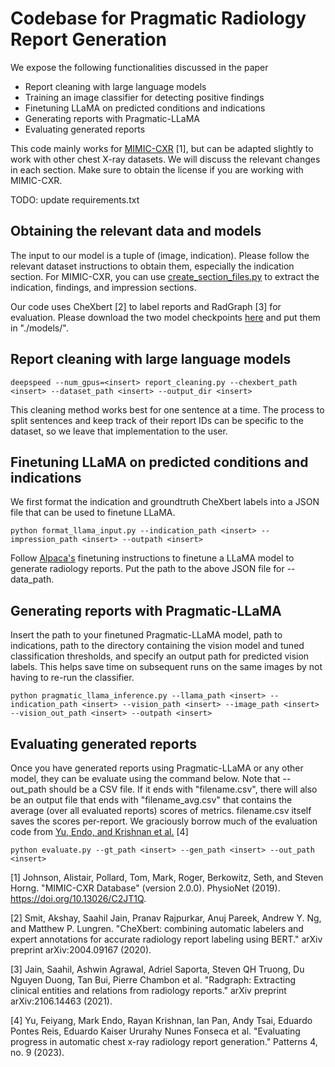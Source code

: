 # Codebase for Pragmatic Radiology Report Generation

We expose the following functionalities discussed in the paper
* Report cleaning with large language models
* Training an image classifier for detecting positive findings
* Finetuning LLaMA on predicted conditions and indications
* Generating reports with Pragmatic-LLaMA
* Evaluating generated reports

This code mainly works for [MIMIC-CXR](https://physionet.org/content/mimic-cxr/2.0.0/) [1], but can be adapted slightly to work with other chest X-ray datasets. We will discuss the relevant changes in each section. Make sure to obtain the license if you are working with MIMIC-CXR.

TODO: update requirements.txt

## Obtaining the relevant data and models

The input to our model is a tuple of (image, indication). Please follow the relevant dataset instructions to obtain them, especially the indication section. For MIMIC-CXR, you can use [create_section_files.py](https://github.com/MIT-LCP/mimic-cxr/tree/master/txt) to extract the indication, findings, and impression sections.

Our code uses CheXbert [2] to label reports and RadGraph [3] for evaluation. Please download the two model checkpoints [here](https://github.com/rajpurkarlab/CXR-Report-Metric) and put them in "./models/".

## Report cleaning with large language models

```
deepspeed --num_gpus=<insert> report_cleaning.py --chexbert_path <insert> --dataset_path <insert> --output_dir <insert>
```

This cleaning method works best for one sentence at a time. The process to split sentences and keep track of their report IDs can be specific to the dataset, so we leave that implementation to the user.

## Finetuning LLaMA on predicted conditions and indications

We first format the indication and groundtruth CheXbert labels into a JSON file that can be used to finetune LLaMA.

```
python format_llama_input.py --indication_path <insert> --impression_path <insert> --outpath <insert>
```

Follow [Alpaca's](https://github.com/tatsu-lab/stanford_alpaca) finetuning instructions to finetune a LLaMA model to generate radiology reports. Put the path to the above JSON file for --data_path.

## Generating reports with Pragmatic-LLaMA

Insert the path to your finetuned Pragmatic-LLaMA model, path to indications, path to the directory containing the vision model and tuned classification thresholds, and specify an output path for predicted vision labels. This helps save time on subsequent runs on the same images by not having to re-run the classifier.

```
python pragmatic_llama_inference.py --llama_path <insert> --indication_path <insert> --vision_path <insert> --image_path <insert> --vision_out_path <insert> --outpath <insert>
```

## Evaluating generated reports

Once you have generated reports using Pragmatic-LLaMA or any other model, they can be evaluate using the command below. Note that --out_path should be a CSV file. If it ends with "filename.csv", there will also be an output file that ends with "filename_avg.csv" that contains the average (over all evaluated reports) scores of metrics. filename.csv itself saves the scores per-report. We graciously borrow much of the evaluation code from [Yu, Endo, and Krishnan et al.](https://github.com/rajpurkarlab/CXR-Report-Metric/blob/main/CXRMetric/run_eval.py) [4]

```
python evaluate.py --gt_path <insert> --gen_path <insert> --out_path <insert>
```

[1] Johnson, Alistair, Pollard, Tom, Mark, Roger, Berkowitz, Seth, and Steven Horng. "MIMIC-CXR Database" (version 2.0.0). PhysioNet (2019). https://doi.org/10.13026/C2JT1Q.

[2] Smit, Akshay, Saahil Jain, Pranav Rajpurkar, Anuj Pareek, Andrew Y. Ng, and Matthew P. Lungren. "CheXbert: combining automatic labelers and expert annotations for accurate radiology report labeling using BERT." arXiv preprint arXiv:2004.09167 (2020).

[3] Jain, Saahil, Ashwin Agrawal, Adriel Saporta, Steven QH Truong, Du Nguyen Duong, Tan Bui, Pierre Chambon et al. "Radgraph: Extracting clinical entities and relations from radiology reports." arXiv preprint arXiv:2106.14463 (2021).

[4] Yu, Feiyang, Mark Endo, Rayan Krishnan, Ian Pan, Andy Tsai, Eduardo Pontes Reis, Eduardo Kaiser Ururahy Nunes Fonseca et al. "Evaluating progress in automatic chest x-ray radiology report generation." Patterns 4, no. 9 (2023).